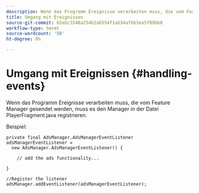 ```yaml
---
description: Wenn das Programm Ereignisse verarbeiten muss, die vom Feature Manager gesendet werden, muss es den Manager in der Datei PlayerFragment.java registrieren.
title: Umgang mit Ereignissen
source-git-commit: 02ebc3548a254b2a6554f1ab34afbb3ea5f09bb8
workflow-type: tm+mt
source-wordcount: '50'
ht-degree: 0%

---
```


# Umgang mit Ereignissen {#handling-events}

Wenn das Programm Ereignisse verarbeiten muss, die vom Feature Manager gesendet werden, muss es den Manager in der Datei PlayerFragment.java registrieren.

Beispiel:

```
private final AdsManager.AdsManagerEventListener adsManagerEventListener =  
  new AdsManager.AdsManagerEventListener() { 
 
    // add the ads functionality... 
 
} 
 
//Register the listener 
adsManager.addEventListener(adsManagerEventListener);
```
